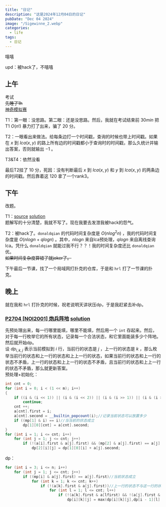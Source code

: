 ```yaml
---
title: "日记"
description: "这是2024年12月04日的日记"
pubDate: "Dec 04 2024"
image: "/Sigewinne_2.webp"
categories:
  - life
tags:
  - 日记
---
```


嘻嘻

upd：被hack了，不嘻嘻

## 上午
考试  
~~先睡了1h~~  
<a href = "https://local.cwoi.com.cn:8443/contest/C0660" target = "_blank">神奇模拟赛</a>

T1：第一眼：没思路。第二眼：还是没思路。然后，我就在考试结束前 $30min$ 把T1 $O(n!)$ 暴力打了出来，骗了 $20$ 分。

T2：一眼看出来做法。给每条边打一个时间戳，查询的时候也带上时间戳。如果在 $x$ 到 $lca(x,y)$ 的路上所有边的时间戳都小于查询时的时间戳，那么久统计并输出答案，否则就输出 $-1$ 。

T3&T4：依然没看

最后T2挂了 $10$ 分，死因：没有判断最后 $x$ 到 $lca(x,y)$ 和 $y$ 到 $lca(x,y)$ 的两条边的时间戳。然后靠着这 $120$ 拿了一个rank3。

## 下午
改题。

T1：<a href = "https://atcoder.jp/contests/jsc2019-qual/tasks/jsc2019_qual_c" target = "_blank">source</a> <a href = "https://www.luogu.com/article/byximrhk" target = "_blank">solution</a>  
题解写的十分清楚，我就不写了。现在我要去发泄我被hack的怨气。

T2：被hack了。`donaldqian` 的代码时间复杂度是 $O(nlog^2n)$ ，我的代码时间复杂度是 $O(nlogn + qlogn)$ 。其中，$nlogn$ 来自lca预处理，$qlogn$ 来自离线查询lca。凭什么 `donaldqian` 就能过我不行？？！我的时间复杂度还比 `donaldqian` 优。  
~~如果时间复杂度算错了就joker了。~~

下午最后一节课，找了一个局域网打扑克的仓库，于是和 `hrl` 打了一节课的扑克。

## 晚上
就在我和 `hrl` 打扑克的时候，祝老说明天讲状压dp，于是我赶紧去补dp。

### <a href = "https://www.luogu.com.cn/problem/P2704" target = "_blank">P2704 [NOI2001] 炮兵阵地</a> <a href = "https://www.luogu.com.cn/article/grzyrbu3" target = "_blank">solution</a>  
先预处理出来，每一行哪里能填，哪里不能填，然后用一个 `int` 存起来。然后，对于每一行枚举它的所有状态，记录每一个合法状态，和它里面能装多少个阵地。然后就开始dp。  
设 $dp_{i,k,j}$ 表示当前模拟到 $i$ 行，当前行的状态是 $j$ ，上一行的状态是 $k$ ，那么枚举当前行的状态和上一行的状态和上上一行的状态，如果当前行的状态和上一行的状态不矛盾，上一行的状态和上上一行的状态不矛盾，且当前行的状态和上上一行的状态不矛盾，那么就更新答案。  
预处理+初始化：
```cpp
int cnt = 0;
for (int i = 0; i < (1 << m); i++)
{
    if ((i & (i << 1)) || (i & (i << 2)) || (i & (i >> 1)) || (i & (i >> 2)))//看是否矛盾
        continue;
    cnt ++;
    a[cnt].first = i;
    a[cnt].second = __builtin_popcount(i);//记录当前状态可以放置多少
    if ((mp[1] & i) == i)//当当前的状态成立
        dp[1][0][cnt] = a[cnt].second;
}
for (int i = 1; i <= cnt; i++)
    for (int j = 1; j <= cnt; j++)
        if (!(a[i].first & a[j].first) && (mp[2] & a[j].first) == a[j].first)//当前行的状态成立且不与上一行的状态矛盾
            dp[2][i][j] = dp[1][0][i] + a[j].second;
```
dp：
```cpp
for (int i = 3; i <= n; i++)
    for (int j = 1; j <= cnt; j++)
        if ((mp[i] & a[j].first) == a[j].first)//当前状态成立
            for (int k = 1; k <= cnt; k++)
                if (!(a[k].first & a[j].first))//上一行的状态不与这一行的状态矛盾
                    for (int l = 1; l <= cnt; l++)
                        if (!(a[k].first & a[lfirst) && !(a[j].first & [l]first))//上一行的状态不与上上行的状态矛盾且上上行的状态不与当前行的状态矛盾
                            dp[i][k][j] = max(dp[i][k][j],dp[i - 1][l][k] + a[j].second);
```